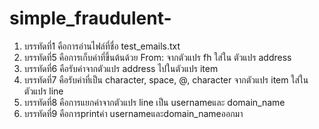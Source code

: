 # simple_fraudulent-

1. บรรทัดที่1 คือการอ่านไฟล์ที่ชื่อ test_emails.txt
2. บรรทัดที่5 คือการเก็บค่าที่ขึ้นต้นด้วย From: จากตัวแปร fh ใส่ใน ตัวแปร address
3. บรรทัดที่6 คือรับค่าจากตัวแปร address ไปในตัวแปร item
4. บรรทัดที่7 คือรับค่าที่เป็น character, space, @, character จากตัวแปร item ใส่ใน ตัวแปร line
5. บรรทัดที่8 คือการแยกค่าจากตัวแปร line เป็น usernameและ domain_name
6. บรรทัดที่9 คือการprintค่า usernameและdomain_nameออกมา
